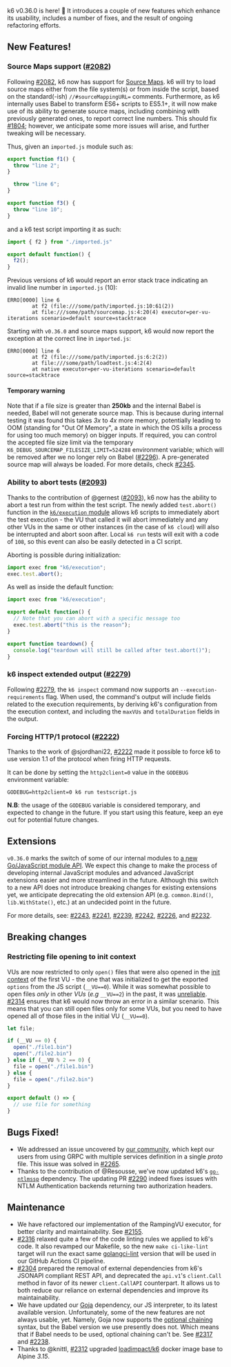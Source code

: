 k6 v0.36.0 is here! 🎉 It introduces a couple of new features which enhance its usability, includes a number of fixes, and the result of ongoing refactoring efforts.

## New Features!

### Source Maps support ([#2082](https://github.com/grafana/k6/pull/2082))

Following [#2082](https://github.com/grafana/k6/pull/2082), k6 now has support for [Source Maps](https://developer.mozilla.org/en-US/docs/Tools/Debugger/How_to/Use_a_source_map). k6 will try to load source maps either from the file system(s) or from inside the script, based on the standard(-ish) `//#sourceMappingURL=` comments. Furthermore, as k6 internally uses Babel to transform ES6+ scripts to ES5.1+, it will now make use of its ability to generate source maps, including combining with previously generated ones, to report correct line numbers. This should fix [#1804](https://github.com/grafana/k6/issues/1804); however, we anticipate some more issues will arise, and further tweaking will be necessary.

Thus, given an `imported.js` module such as:
```javascript
export function f1() {
  throw "line 2";
}

  throw "line 6";
}

export function f3() {
  throw "line 10";
}
```

and a k6 test script importing it as such:
```javascript
import { f2 } from "./imported.js"

export default function() {
  f2();
}
```

Previous versions of k6 would report an error stack trace indicating an invalid line number in `imported.js` (10):
```
ERRO[0000] line 6
        at f2 (file:///some/path/imported.js:10:61(2))
        at file:///some/path/sourcemap.js:4:20(4) executor=per-vu-iterations scenario=default source=stacktrace
```

Starting with `v0.36.0` and source maps support, k6 would now report the exception at the correct line in `imported.js`:
```
ERRO[0000] line 6
        at f2 (file:///some/path/imported.js:6:2(2))
        at file:///some/path/loadtest.js:4:2(4)
        at native executor=per-vu-iterations scenario=default source=stacktrace
```

#### Temporary warning

Note that if a file size is greater than **250kb** and the internal Babel is needed, Babel will not generate source map. This is because during internal testing it was found this takes *3x* to *4x* more memory, potentially leading to OOM (standing for "Out Of Memory", a state in which the OS kills a process for using too much memory) on bigger inputs. If required, you can control the accepted file size limit via the temporary `K6_DEBUG_SOURCEMAP_FILESIZE_LIMIT=524288` environment variable; which will be removed after we no longer rely on Babel ([#2296](https://github.com/grafana/k6/issues/2296)). A pre-generated source map will always be loaded. For more details, check [#2345](https://github.com/grafana/k6/pull/2345).

### Ability to abort tests ([#2093](https://github.com/grafana/k6/pull/2093))

Thanks to the contribution of @gernest ([#2093](https://github.com/grafana/k6/pull/2093)), k6 now has the ability to abort a test run from within the test script. The newly added `test.abort()` function in the [`k6/execution` module](https://k6.io/docs/javascript-api/k6-execution/) allows k6 scripts to immediately abort the test execution - the VU that called it will abort immediately and any other VUs in the same or other instances (in the case of `k6 cloud`) will also be interrupted and abort soon after. Local `k6 run` tests will exit with a code of `108`, so this event can also be easily detected in a CI script. 

Aborting is possible during initialization:
```javascript
import exec from "k6/execution";
exec.test.abort();
```

As well as inside the default function:
```javascript
import exec from "k6/execution";

export default function() {
  // Note that you can abort with a specific message too
  exec.test.abort("this is the reason");
}

export function teardown() {
  console.log("teardown will still be called after test.abort()");
}
```

### k6 inspect extended output ([#2279](https://github.com/grafana/k6/pull/2279))

Following [#2279](https://github.com/grafana/k6/pull/2279), the `k6 inspect` command now supports an `--execution-requirements` flag. When used, the command's output will include fields related to the execution requirements, by deriving k6's configuration from the execution context, and including the `maxVUs` and `totalDuration` fields in the output.


### Forcing HTTP/1 protocol ([#2222](https://github.com/grafana/k6/pull/2222))

Thanks to the work of @sjordhani22, [#2222](https://github.com/grafana/k6/pull/2222) made it possible to force k6 to use version 1.1 of the protocol when firing HTTP requests. 

It can be done by setting the `http2client=0` value in the `GODEBUG` environment variable:

```
GODEBUG=http2client=0 k6 run testscript.js
```

**N.B**: the usage of the `GODEBUG` variable is considered temporary, and expected to change in the future. If you start using this feature, keep an eye out for potential future changes.

## Extensions

`v0.36.0` marks the switch of some of our internal modules to [a new Go/JavaScript module API](https://k6.io/docs/extensions/guides/create-an-extension/#advanced-javascript-extension). We expect this change to make the process of developing internal JavaScript modules and advanced JavaScript extensions easier and more streamlined in the future. Although this switch to a new API does not introduce breaking changes for existing extensions yet, we anticipate deprecating the old extension API (e.g. `common.Bind()`, `lib.WithState()`, etc.) at an undecided point in the future.

For more details, see: [#2243](https://github.com/grafana/k6/pull/2243), [#2241](https://github.com/grafana/k6/pull/2241), [#2239](https://github.com/grafana/k6/pull/2239), [#2242](https://github.com/grafana/k6/pull/2242), [#2226](https://github.com/grafana/k6/pull/2226), and [#2232](https://github.com/grafana/k6/pull/2232).

## Breaking changes

### Restricting file opening to init context

VUs are now restricted to only `open()` files that were also opened in the [init context](https://k6.io/docs/using-k6/test-life-cycle/#init-and-vu-stages) of the first VU - the one that was initialized to get the exported `options` from the JS script (`__VU==0`). While it was somewhat possible to open files *only* in other *VUs* (*e.g* `__VU==2`) in the past, it was [unreliable](https://github.com/grafana/k6/issues/1771). [#2314](https://github.com/grafana/k6/pull/2314) ensures that k6 would now throw an error in a similar scenario. This means that you can still open files only for some VUs, but you need to have opened all of those files in the initial VU (`__VU==0`).

```javascript 
let file;

if (__VU == 0) {
  open("./file1.bin")
  open("./file2.bin")
} else if (__VU % 2 == 0) {
  file = open("./file1.bin")
} else {
  file = open("./file2.bin")
}

export default () => {
  // use file for something
}
```

## Bugs Fixed!


* We addressed an issue uncovered by [our community](https://community.k6.io/t/v0-35-0-grpc-server-reflection-error/2383), which kept our users from using GRPC with multiple services definition in a single *proto* file. This issue was solved in [#2265](https://github.com/grafana/k6/pull/2265).
* Thanks to the contribution of @Resousse, we've now updated k6's [`go-ntlmssp`](https://github.com/Azure/go-ntlmssp) dependency. The updating PR [#2290](https://github.com/grafana/k6/pull/2290) indeed fixes issues with NTLM Authentication backends returning two authorization headers. 

## Maintenance

- We have refactored our implementation of the RampingVU executor, for better clarity and maintainability. See [#2155](https://github.com/grafana/k6/pull/2155).
- [#2316](https://github.com/grafana/k6/pull/2316) relaxed quite a few of the code linting rules we applied to k6's code. It also revamped our Makefile, so the new `make ci-like-lint` target will run the exact same [golangci-lint](https://github.com/golangci/golangci-lint) version that will be used in our GitHub Actions CI pipeline.
- [#2304](https://github.com/grafana/k6/pull/2304) prepared the removal of external dependencies from k6's JSONAPI compliant REST API, and deprecated the `api.v1`'s `client.Call` method in favor of its newer `client.CallAPI` counterpart. It allows us to both reduce our reliance on external dependencies and improve its maintainability.
- We have updated our [Goja](https://github.com/dop251/goja) dependency, our JS interpreter, to its latest available version. Unfortunately, some of the new features are not always usable, yet. Namely, Goja now supports the [optional chaining](https://developer.mozilla.org/en-US/docs/Web/JavaScript/Reference/Operators/Optional_chaining) syntax, but the Babel version we use presently does not. Which means that if Babel needs to be used, optional chaining can't be. See [#2317](https://github.com/grafana/k6/pull/2317) and [#2238](https://github.com/grafana/k6/pull/2238).
- Thanks to @knittl, [#2312](https://github.com/grafana/k6/pull/2312) upgraded [loadimpact/k6](https://hub.docker.com/r/loadimpact/k6) docker image base to Alpine *3.15*.
